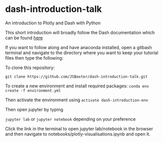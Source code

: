 # dash-introduction-talk
An introduction to Plotly and Dash with Python

This short introduction will broadly follow the Dash documentation which can be found [here](https://dash.plotly.com/installation)

If you want to follow along and have anaconda installed, open a gitbash terminal and navigate to the directory where you want to keep your tutorial files then type the following:

To clone this repository:

```git clone https://github.com/JSBaxter/dash-introduction-talk.git```

To create a new environment and install required packages:
```conda env create -f environment.yml```

Then activate the environment using
```activate dash-introduction-env```

Then open jupyter by typing

```jupyter lab```
or 
```jupyter notebook```
depending on your preference

Click the link in the terminal to open jupyter lab/notebook in the browser and then navigate to notebooks/plotly-visualisations.ipynb and open it.

